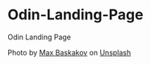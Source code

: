 # Odin-Landing-Page
Odin Landing Page


Photo by <a href="https://unsplash.com/@snowboardinec?utm_source=unsplash&utm_medium=referral&utm_content=creditCopyText">Max Baskakov</a> on <a href="https://unsplash.com/collections/DNERAPdN7nU/odin-first-landing-page?utm_source=unsplash&utm_medium=referral&utm_content=creditCopyText">Unsplash</a>
  